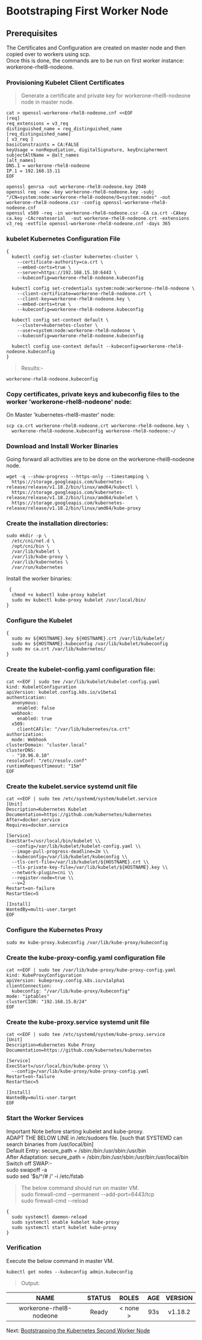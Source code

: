 # Bootstraping First Worker Node

## Prerequisites
The Certificates and Configuration are created on master node and then copied over to workers using scp.  
Once this is done, the commands are to be run on first worker instance: workerone-rhel8-nodeone.

### Provisioning Kubelet Client Certificates

> Generate a certificate and private key for workerone-rhel8-nodeone node in master node.

    cat > openssl-workerone-rhel8-nodeone.cnf <<EOF
    [req]
    req_extensions = v3_req
    distinguished_name = req_distinguished_name
    [req_distinguished_name]
    [ v3_req ]
    basicConstraints = CA:FALSE
    keyUsage = nonRepudiation, digitalSignature, keyEncipherment
    subjectAltName = @alt_names
    [alt_names]
    DNS.1 = workerone-rhel8-nodeone
    IP.1 = 192.168.15.11
    EOF
    
    openssl genrsa -out workerone-rhel8-nodeone.key 2048
    openssl req -new -key workerone-rhel8-nodeone.key -subj "/CN=system:node:workerone-rhel8-nodeone/O=system:nodes" -out workerone-rhel8-nodeone.csr -config openssl-workerone-rhel8-nodeone.cnf
    openssl x509 -req -in workerone-rhel8-nodeone.csr -CA ca.crt -CAkey ca.key -CAcreateserial  -out workerone-rhel8-nodeone.crt -extensions v3_req -extfile openssl-workerone-rhel8-nodeone.cnf -days 365
    
### kubelet Kubernetes Configuration File

    {
      kubectl config set-cluster kubernetes-cluster \
        --certificate-authority=ca.crt \
        --embed-certs=true \
        --server=https://192.168.15.10:6443 \
        --kubeconfig=workerone-rhel8-nodeone.kubeconfig

      kubectl config set-credentials system:node:workerone-rhel8-nodeone \
        --client-certificate=workerone-rhel8-nodeone.crt \
        --client-key=workerone-rhel8-nodeone.key \
        --embed-certs=true \
        --kubeconfig=workerone-rhel8-nodeone.kubeconfig

      kubectl config set-context default \
        --cluster=kubernetes-cluster \
        --user=system:node:workerone-rhel8-nodeone \
        --kubeconfig=workerone-rhel8-nodeone.kubeconfig

      kubectl config use-context default --kubeconfig=workerone-rhel8-nodeone.kubeconfig
    }
    
> Results:-

    workerone-rhel8-nodeone.kubeconfig
    
### Copy certificates, private keys and kubeconfig files to the worker 'workerone-rhel8-nodeone' node:
On Master 'kubernetes-rhel8-master' node:

    scp ca.crt workerone-rhel8-nodeone.crt workerone-rhel8-nodeone.key \
      workerone-rhel8-nodeone.kubeconfig workerone-rhel8-nodeone:~/
    
### Download and Install Worker Binaries
Going forward all activities are to be done on the workerone-rhel8-nodeone node.

    wget -q --show-progress --https-only --timestamping \
      https://storage.googleapis.com/kubernetes-release/release/v1.18.2/bin/linux/amd64/kubectl \
      https://storage.googleapis.com/kubernetes-release/release/v1.18.2/bin/linux/amd64/kubelet \
      https://storage.googleapis.com/kubernetes-release/release/v1.18.2/bin/linux/amd64/kube-proxy
      
### Create the installation directories:

    sudo mkdir -p \
      /etc/cni/net.d \
      /opt/cni/bin \
      /var/lib/kubelet \
      /var/lib/kube-proxy \
      /var/lib/kubernetes \
      /var/run/kubernetes
      
Install the worker binaries:

     {
      chmod +x kubectl kube-proxy kubelet
      sudo mv kubectl kube-proxy kubelet /usr/local/bin/
    }
    
### Configure the Kubelet

    {
      sudo mv ${HOSTNAME}.key ${HOSTNAME}.crt /var/lib/kubelet/
      sudo mv ${HOSTNAME}.kubeconfig /var/lib/kubelet/kubeconfig
      sudo mv ca.crt /var/lib/kubernetes/
    }
    
### Create the kubelet-config.yaml configuration file:

    cat <<EOF | sudo tee /var/lib/kubelet/kubelet-config.yaml
    kind: KubeletConfiguration
    apiVersion: kubelet.config.k8s.io/v1beta1
    authentication:
      anonymous:
        enabled: false
      webhook:
        enabled: true
      x509:
        clientCAFile: "/var/lib/kubernetes/ca.crt"
    authorization:
      mode: Webhook
    clusterDomain: "cluster.local"
    clusterDNS:
      - "10.96.0.10"
    resolvConf: "/etc/resolv.conf"
    runtimeRequestTimeout: "15m"
    EOF
    
### Create the kubelet.service systemd unit file

    cat <<EOF | sudo tee /etc/systemd/system/kubelet.service
    [Unit]
    Description=Kubernetes Kubelet
    Documentation=https://github.com/kubernetes/kubernetes
    After=docker.service
    Requires=docker.service

    [Service]
    ExecStart=/usr/local/bin/kubelet \\
      --config=/var/lib/kubelet/kubelet-config.yaml \\
      --image-pull-progress-deadline=2m \\
      --kubeconfig=/var/lib/kubelet/kubeconfig \\
      --tls-cert-file=/var/lib/kubelet/${HOSTNAME}.crt \\
      --tls-private-key-file=/var/lib/kubelet/${HOSTNAME}.key \\
      --network-plugin=cni \\
      --register-node=true \\
      --v=2
    Restart=on-failure
    RestartSec=5

    [Install]
    WantedBy=multi-user.target
    EOF
    
### Configure the Kubernetes Proxy

    sudo mv kube-proxy.kubeconfig /var/lib/kube-proxy/kubeconfig
    
### Create the kube-proxy-config.yaml configuration file

    cat <<EOF | sudo tee /var/lib/kube-proxy/kube-proxy-config.yaml
    kind: KubeProxyConfiguration
    apiVersion: kubeproxy.config.k8s.io/v1alpha1
    clientConnection:
      kubeconfig: "/var/lib/kube-proxy/kubeconfig"
    mode: "iptables"
    clusterCIDR: "192.168.15.0/24"
    EOF
    
### Create the kube-proxy.service systemd unit file

    cat <<EOF | sudo tee /etc/systemd/system/kube-proxy.service
    [Unit]
    Description=Kubernetes Kube Proxy
    Documentation=https://github.com/kubernetes/kubernetes

    [Service]
    ExecStart=/usr/local/bin/kube-proxy \\
      --config=/var/lib/kube-proxy/kube-proxy-config.yaml
    Restart=on-failure
    RestartSec=5

    [Install]
    WantedBy=multi-user.target
    EOF
    
### Start the Worker Services
Important Note before starting kubelet and kube-proxy.  
ADAPT THE BELOW LINE in /etc/sudoers file. [such that SYSTEMD can search binaries from /usr/local/bin]  
Default Entry: secure_path = /sbin:/bin:/usr/sbin:/usr/bin  
After Adaptation: secure_path = /sbin:/bin:/usr/sbin:/usr/bin:/usr/local/bin  
Switch off SWAP:-  
sudo swapoff -a  
sudo sed '$s/^/# /' -i /etc/fstab

> The below command should run on master VM.  
sudo firewall-cmd --permanent --add-port=6443/tcp  
sudo firewall-cmd --reload

    {
      sudo systemctl daemon-reload
      sudo systemctl enable kubelet kube-proxy
      sudo systemctl start kubelet kube-proxy
    }
    
### Verification
Execute the below command in master VM.

    kubectl get nodes --kubeconfig admin.kubeconfig
    
> Output:
    
   | NAME | STATUS | ROLES | AGE | VERSION |
   | :---: | :---: | :---: | :---: | :---: |
   | workerone-rhel8-nodeone | Ready | < none > | 93s |  v1.18.2


Next: [Bootstrapping the Kubernetes Second Worker Node](https://github.com/sanjibbehera/ManuallyInstallKubernetesVer1_18InRHEL8/blob/master/doks/10-Bootstraping-Second-Worker-Node.md)
    
